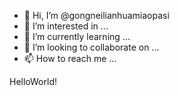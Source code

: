 - 👋 Hi, I’m @gongneilianhuamiaopasi
- 👀 I’m interested in ...
- 🌱 I’m currently learning ...
- 💞️ I’m looking to collaborate on ...
- 📫 How to reach me ...

<!---
gongneilianhuamiaopasi/gongneilianhuamiaopasi is a ✨ special ✨ repository because its `README.md` (this file) appears on your GitHub profile.
You can click the Preview link to take a look at your changes.
--->
HelloWorld!
